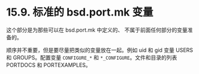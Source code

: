 # 15.9. 标准的 bsd.port.mk 变量

这个部分是为那些可以在 bsd.port.mk 中定义的、 不属于前面任何部分的变量准备的。

顺序并不重要，但是要尽量把类似的变量放在一起。例如 uid 和 gid 变量 USERS 和 GROUPS。配置变量 `CONFIGURE_*` 和 `*_CONFIGURE`。文件和目录的列表 PORTDOCS 和 PORTEXAMPLES。

